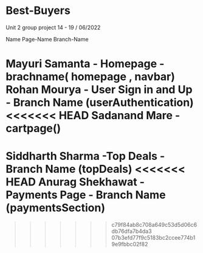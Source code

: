 # Best-Buyers
Unit 2 group project  14 - 19 / 06/2022

Name             Page-Name    Branch-Name

Mayuri Samanta - Homepage - brachname( homepage , navbar)
Rohan Mourya   - User Sign in and Up - Branch Name (userAuthentication)
<<<<<<< HEAD
Sadanand Mare  - cartpage()
=======
Siddharth Sharma -Top Deals - Branch Name (topDeals)
<<<<<<< HEAD
Anurag Shekhawat - Payments Page - Branch Name (paymentsSection)
=======



>>>>>>> c79f84ab8c708a649c53d5d06c6db76dfa7b4da3
>>>>>>> 07b3efd77f9c5183bc2ccee774b19e9fbbc02f82

